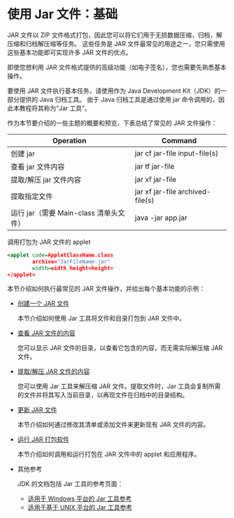 # 使用 Jar 文件：基础

JAR 文件以 ZIP 文件格式打包，因此您可以将它们用于无损数据压缩，归档，解压缩和归档解压缩等任务。
这些任务是 JAR 文件最常见的用途之一，您只需使用这些基本功能即可实现许多 JAR 文件的优点。

即使您想利用 JAR 文件格式提供的高级功能（如电子签名），您也需要先熟悉基本操作。

要使用 JAR 文件执行基本任务，请使用作为 Java Development Kit（JDK）的一部分提供的 Java 归档工具。
由于 Java 归档工具是通过使用 jar 命令调用的，因此本教程将其称为“Jar 工具”。

作为本节要介绍的一些主题的概要和预览，下表总结了常见的 JAR 文件操作：

Operation                              | Command
---------------------------------------|-----------------------------------
创建 jar                               | jar cf jar-file input-file\(s\)
查看 jar 文件内容                      | jar tf jar-file
提取/解压 jar 文件内容                 | jar xf jar-file
提取指定文件                           | jar xf jar-file archived-file\(s\)
运行 jar（需要 Main-class 清单头文件） | java -jar app.jar

调用打包为 JAR 文件的 applet

```xml
<applet code=AppletClassName.class
        archive="JarFileName.jar"
        width=width height=height>
</applet>
```

本节介绍如何执行最常见的 JAR 文件操作，并给出每个基本功能的示例：

- [创建一个 JAR 文件](./buil.md)

    本节介绍如何使用 Jar 工具将文件和目录打包到 JAR 文件中。

- [查看 JAR 文件的内容](./view.md)

    您可以显示 JAR 文件的目录，以查看它包含的内容，而无需实际解压缩 JAR 文件。

- [提取/解压 JAR 文件的内容](./unpack.md)

    您可以使用 Jar 工具来解压缩 JAR 文件。提取文件时，Jar 工具会复制所需的文件并将其写入当前目录，以再现文件在归档中的目录结构。

- [更新 JAR 文件](./update.md)

    本节介绍如何通过修改其清单或添加文件来更新现有 JAR 文件的内容。

- [运行 JAR 打包软件](./run.md)

    本节介绍如何调用和运行打包在 JAR 文件中的 applet 和应用程序。

- 其他参考

  JDK 的文档包括 Jar 工具的参考页面：

  * [适用于 Windows 平台的 Jar 工具参考](https://docs.oracle.com/javase/8/docs/technotes/tools/windows/jar.html)
  * [适用于基于 UNIX 平台的 Jar 工具参考](https://docs.oracle.com/javase/8/docs/technotes/tools/unix/jar.html)
